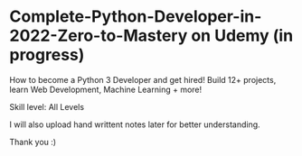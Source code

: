 # Complete-Python-Developer-in-2022-Zero-to-Mastery on Udemy (in progress)
How to become a Python 3 Developer and get hired! Build 12+ projects, learn Web Development, Machine Learning + more!

Skill level: All Levels

I will also upload hand writtent notes later for better understanding.

Thank you :)
